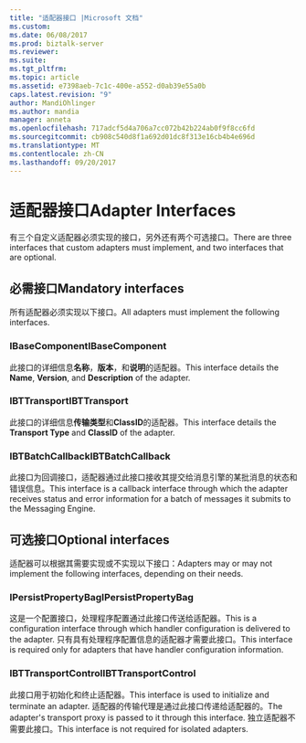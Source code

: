```yaml
---
title: "适配器接口 |Microsoft 文档"
ms.custom: 
ms.date: 06/08/2017
ms.prod: biztalk-server
ms.reviewer: 
ms.suite: 
ms.tgt_pltfrm: 
ms.topic: article
ms.assetid: e7398aeb-7c1c-400e-a552-d0ab39e55a0b
caps.latest.revision: "9"
author: MandiOhlinger
ms.author: mandia
manager: anneta
ms.openlocfilehash: 717adcf5d4a706a7cc072b42b224ab0f9f8cc6fd
ms.sourcegitcommit: cb908c540d8f1a692d01dc8f313e16cb4b4e696d
ms.translationtype: MT
ms.contentlocale: zh-CN
ms.lasthandoff: 09/20/2017
---
```

# <a name="adapter-interfaces"></a><span data-ttu-id="6def9-102">适配器接口</span><span class="sxs-lookup"><span data-stu-id="6def9-102">Adapter Interfaces</span></span>
<span data-ttu-id="6def9-103">有三个自定义适配器必须实现的接口，另外还有两个可选接口。</span><span class="sxs-lookup"><span data-stu-id="6def9-103">There are three interfaces that custom adapters must implement, and two interfaces that are optional.</span></span>  
  
## <a name="mandatory-interfaces"></a><span data-ttu-id="6def9-104">必需接口</span><span class="sxs-lookup"><span data-stu-id="6def9-104">Mandatory interfaces</span></span>  
 <span data-ttu-id="6def9-105">所有适配器必须实现以下接口。</span><span class="sxs-lookup"><span data-stu-id="6def9-105">All adapters must implement the following interfaces.</span></span>  
  
### <a name="ibasecomponent"></a><span data-ttu-id="6def9-106">IBaseComponent</span><span class="sxs-lookup"><span data-stu-id="6def9-106">IBaseComponent</span></span>  
 <span data-ttu-id="6def9-107">此接口的详细信息**名称**，**版本**，和**说明**的适配器。</span><span class="sxs-lookup"><span data-stu-id="6def9-107">This interface details the **Name**, **Version**, and **Description** of the adapter.</span></span>  
  
### <a name="ibttransport"></a><span data-ttu-id="6def9-108">IBTTransport</span><span class="sxs-lookup"><span data-stu-id="6def9-108">IBTTransport</span></span>  
 <span data-ttu-id="6def9-109">此接口的详细信息**传输类型**和**ClassID**的适配器。</span><span class="sxs-lookup"><span data-stu-id="6def9-109">This interface details the **Transport Type** and **ClassID** of the adapter.</span></span>  
  
### <a name="ibtbatchcallback"></a><span data-ttu-id="6def9-110">IBTBatchCallback</span><span class="sxs-lookup"><span data-stu-id="6def9-110">IBTBatchCallback</span></span>  
 <span data-ttu-id="6def9-111">此接口为回调接口，适配器通过此接口接收其提交给消息引擎的某批消息的状态和错误信息。</span><span class="sxs-lookup"><span data-stu-id="6def9-111">This interface is a callback interface through which the adapter receives status and error information for a batch of messages it submits to the Messaging Engine.</span></span>  
  
## <a name="optional-interfaces"></a><span data-ttu-id="6def9-112">可选接口</span><span class="sxs-lookup"><span data-stu-id="6def9-112">Optional interfaces</span></span>  
 <span data-ttu-id="6def9-113">适配器可以根据其需要实现或不实现以下接口：</span><span class="sxs-lookup"><span data-stu-id="6def9-113">Adapters may or may not implement the following interfaces, depending on their needs.</span></span>  
  
### <a name="ipersistpropertybag"></a><span data-ttu-id="6def9-114">IPersistPropertyBag</span><span class="sxs-lookup"><span data-stu-id="6def9-114">IPersistPropertyBag</span></span>  
 <span data-ttu-id="6def9-115">这是一个配置接口，处理程序配置通过此接口传送给适配器。</span><span class="sxs-lookup"><span data-stu-id="6def9-115">This is a configuration interface through which handler configuration is delivered to the adapter.</span></span> <span data-ttu-id="6def9-116">只有具有处理程序配置信息的适配器才需要此接口。</span><span class="sxs-lookup"><span data-stu-id="6def9-116">This interface is required only for adapters that have handler configuration information.</span></span>  
  
### <a name="ibttransportcontrol"></a><span data-ttu-id="6def9-117">IBTTransportControl</span><span class="sxs-lookup"><span data-stu-id="6def9-117">IBTTransportControl</span></span>  
 <span data-ttu-id="6def9-118">此接口用于初始化和终止适配器。</span><span class="sxs-lookup"><span data-stu-id="6def9-118">This interface is used to initialize and terminate an adapter.</span></span> <span data-ttu-id="6def9-119">适配器的传输代理是通过此接口传递给适配器的。</span><span class="sxs-lookup"><span data-stu-id="6def9-119">The adapter's transport proxy is passed to it through this interface.</span></span> <span data-ttu-id="6def9-120">独立适配器不需要此接口。</span><span class="sxs-lookup"><span data-stu-id="6def9-120">This interface is not required for isolated adapters.</span></span>